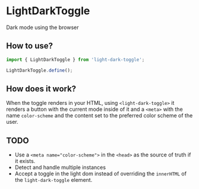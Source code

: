 # LightDarkToggle

Dark mode using the browser

## How to use?

```js
import { LightDarkToggle } from 'light-dark-toggle';

LightDarkToggle.define();
```

## How does it work?

When the toggle renders in your HTML, using `<light-dark-toggle>` it renders a button with the current mode inside of it and a `<meta>` with the name `color-scheme` and the content set to the preferred color scheme of the user.


## TODO

- Use a `<meta name="color-scheme">` in the `<head>` as the source of truth if it exists.
- Detect and handle multiple instances
- Accept a toggle in the light dom instead of overriding the `innerHTML` of the `light-dark-toggle` element.